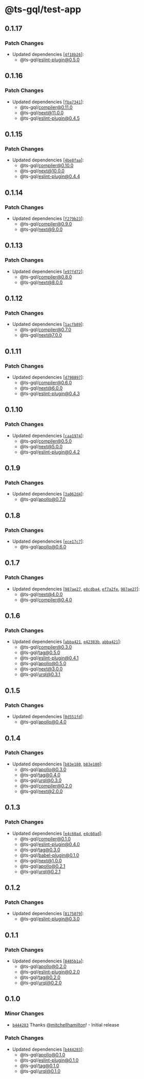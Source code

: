 # @ts-gql/test-app

## 0.1.17

### Patch Changes

- Updated dependencies [[`4f18b26`](https://github.com/Thinkmill/ts-gql/commit/4f18b264c0b3f6cb754b327b70ef47894f387492)]:
  - @ts-gql/eslint-plugin@0.5.0

## 0.1.16

### Patch Changes

- Updated dependencies [[`fba7341`](https://github.com/Thinkmill/ts-gql/commit/fba7341a1418e0a9d555172dc5c6e86899fa6ed3)]:
  - @ts-gql/compiler@0.11.0
  - @ts-gql/next@11.0.0
  - @ts-gql/eslint-plugin@0.4.5

## 0.1.15

### Patch Changes

- Updated dependencies [[`4be8faa`](https://github.com/Thinkmill/ts-gql/commit/4be8faafa0fba17efa491a0aec8ddbb472aa5572)]:
  - @ts-gql/compiler@0.10.0
  - @ts-gql/next@10.0.0
  - @ts-gql/eslint-plugin@0.4.4

## 0.1.14

### Patch Changes

- Updated dependencies [[`f279b23`](https://github.com/Thinkmill/ts-gql/commit/f279b234ca1a264ed675863bccc9eca52b9d12f4)]:
  - @ts-gql/compiler@0.9.0
  - @ts-gql/next@9.0.0

## 0.1.13

### Patch Changes

- Updated dependencies [[`e97fd72`](https://github.com/Thinkmill/ts-gql/commit/e97fd72bc779c1804eddc34238aab57ffb63c9d7)]:
  - @ts-gql/compiler@0.8.0
  - @ts-gql/next@8.0.0

## 0.1.12

### Patch Changes

- Updated dependencies [[`1acfb89`](https://github.com/Thinkmill/ts-gql/commit/1acfb89b8aca3db55a5a583eac57bd26654e54b1)]:
  - @ts-gql/compiler@0.7.0
  - @ts-gql/next@7.0.0

## 0.1.11

### Patch Changes

- Updated dependencies [[`d798897`](https://github.com/Thinkmill/ts-gql/commit/d7988972e801c41bb96aaa4dec5763ebae73e30e)]:
  - @ts-gql/compiler@0.6.0
  - @ts-gql/next@6.0.0
  - @ts-gql/eslint-plugin@0.4.3

## 0.1.10

### Patch Changes

- Updated dependencies [[`caa1974`](https://github.com/Thinkmill/ts-gql/commit/caa19743de1aa1345795691b8d4eea58c052fc8f)]:
  - @ts-gql/compiler@0.5.0
  - @ts-gql/next@5.0.0
  - @ts-gql/eslint-plugin@0.4.2

## 0.1.9

### Patch Changes

- Updated dependencies [[`3a062d4`](https://github.com/Thinkmill/ts-gql/commit/3a062d421ea1c0f515334a2ab1d3e38234c4f400)]:
  - @ts-gql/apollo@0.7.0

## 0.1.8

### Patch Changes

- Updated dependencies [[`ece17c7`](https://github.com/Thinkmill/ts-gql/commit/ece17c7adaedda085755d8ad06e822d45ac56f35)]:
  - @ts-gql/apollo@0.6.0

## 0.1.7

### Patch Changes

- Updated dependencies [[`987ae27`](https://github.com/Thinkmill/ts-gql/commit/987ae27ec21cfcd8d35d829385c1220431fc295b), [`e0cdba4`](https://github.com/Thinkmill/ts-gql/commit/e0cdba40c84c522845e860bec694d837bfaec684), [`ef7a2fe`](https://github.com/Thinkmill/ts-gql/commit/ef7a2fec4b05b7a9b2622ccf5e5e7d5f564311ea), [`987ae27`](https://github.com/Thinkmill/ts-gql/commit/987ae27ec21cfcd8d35d829385c1220431fc295b)]:
  - @ts-gql/next@4.0.0
  - @ts-gql/compiler@0.4.0

## 0.1.6

### Patch Changes

- Updated dependencies [[`abba421`](https://github.com/Thinkmill/ts-gql/commit/abba4214b10bc878de9c7c9e350e5ef04f3ef11f), [`e42383b`](https://github.com/Thinkmill/ts-gql/commit/e42383b5970a554462384f9851aabc173f7fcf52), [`abba421`](https://github.com/Thinkmill/ts-gql/commit/abba4214b10bc878de9c7c9e350e5ef04f3ef11f)]:
  - @ts-gql/compiler@0.3.0
  - @ts-gql/tag@0.5.0
  - @ts-gql/eslint-plugin@0.4.1
  - @ts-gql/apollo@0.5.0
  - @ts-gql/next@3.0.0
  - @ts-gql/urql@0.3.1

## 0.1.5

### Patch Changes

- Updated dependencies [[`0d551fd`](https://github.com/Thinkmill/ts-gql/commit/0d551fd388f97631ff90866c6e6ed91a57423037)]:
  - @ts-gql/apollo@0.4.0

## 0.1.4

### Patch Changes

- Updated dependencies [[`b83e180`](https://github.com/Thinkmill/ts-gql/commit/b83e180ea94cd7fb1d66d5c7835f333a5fcf56f5), [`b83e180`](https://github.com/Thinkmill/ts-gql/commit/b83e180ea94cd7fb1d66d5c7835f333a5fcf56f5)]:
  - @ts-gql/apollo@0.3.0
  - @ts-gql/tag@0.4.0
  - @ts-gql/urql@0.3.0
  - @ts-gql/compiler@0.2.0
  - @ts-gql/next@2.0.0

## 0.1.3

### Patch Changes

- Updated dependencies [[`e4c60ad`](https://github.com/Thinkmill/ts-gql/commit/e4c60adcc45abba018c4b9d4d0379e7d529a9af1), [`e4c60ad`](https://github.com/Thinkmill/ts-gql/commit/e4c60adcc45abba018c4b9d4d0379e7d529a9af1)]:
  - @ts-gql/compiler@0.1.0
  - @ts-gql/eslint-plugin@0.4.0
  - @ts-gql/tag@0.3.0
  - @ts-gql/babel-plugin@0.1.0
  - @ts-gql/next@1.0.0
  - @ts-gql/apollo@0.2.1
  - @ts-gql/urql@0.2.1

## 0.1.2

### Patch Changes

- Updated dependencies [[`8175079`](https://github.com/Thinkmill/ts-gql/commit/817507911de80cb628e01f42d1c547915f811415)]:
  - @ts-gql/eslint-plugin@0.3.0

## 0.1.1

### Patch Changes

- Updated dependencies [[`8485b1a`](https://github.com/Thinkmill/ts-gql/commit/8485b1a28228feea836d076cc7dd1a0691414248)]:
  - @ts-gql/apollo@0.2.0
  - @ts-gql/eslint-plugin@0.2.0
  - @ts-gql/tag@0.2.0
  - @ts-gql/urql@0.2.0

## 0.1.0

### Minor Changes

- [`b444283`](https://github.com/Thinkmill/ts-gql/commit/b44428353e6e94f7df60b8ffc409b44b6fbca1ca) Thanks [@mitchellhamilton](https://github.com/mitchellhamilton)! - Initial release

### Patch Changes

- Updated dependencies [[`b444283`](https://github.com/Thinkmill/ts-gql/commit/b44428353e6e94f7df60b8ffc409b44b6fbca1ca)]:
  - @ts-gql/apollo@0.1.0
  - @ts-gql/eslint-plugin@0.1.0
  - @ts-gql/tag@0.1.0
  - @ts-gql/urql@0.1.0
